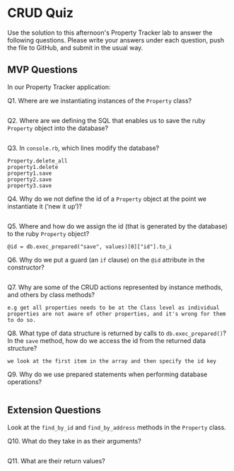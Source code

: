 # CRUD Quiz

Use the solution to this afternoon's Property Tracker lab to answer the following questions. Please write your answers under each question, push the file to GitHub, and submit in the usual way.

## MVP Questions

In our Property Tracker application:

Q1. Where are we instantiating instances of the `Property` class?
```In console.rb and we then call the save method which is defined in property.rb
```

Q2. Where are we defining the SQL that enables us to save the ruby `Property` object into the database?
```In the save method in property.rb in the sql variable
```

Q3. In `console.rb`, which lines modify the database?
```These modify the tables and data within the database
Property.delete_all
property1.delete
property1.save
property2.save
property3.save
```

Q4. Why do we not define the id of a `Property` object at the point we instantiate it (‘new it up’)?
```The DB handles assigning ID's as they can auto increment
```

Q5. Where and how do we assign the id (that is generated by the database) to the ruby `Property` object?
```In the save method
@id = db.exec_prepared("save", values)[0]["id"].to_i
```

Q6. Why do we put a guard (an `if` clause) on the `@id` attribute in the constructor?
```only assign the id when it exists in the DB, if not ignore it
```

Q7. Why are some of the CRUD actions represented by instance methods, and others by class methods?
```An instance should not necessarily know about data from any other instance whereas the Class should
e.g get all properties needs to be at the Class level as individual properties are not aware of other properties, and it's wrong for them to do so.
```

Q8. What type of data structure is returned by calls to `db.exec_prepared()`? In the `save` method, how do we access the id from the returned data structure?
```An array of hashes data structure
we look at the first item in the array and then specify the id key
```

Q9. Why do we use prepared statements when performing database operations?
```To avoid SQL Injection where an attacker tries to retrieve or delete data from databases.
```

## Extension Questions

Look at the `find_by_id` and `find_by_address` methods in the `Property` class.

Q10. What do they take in as their arguments?
```id number and address
```

Q11. What are their return values?
```hash of property or nil if none found that match the argument entered
```
